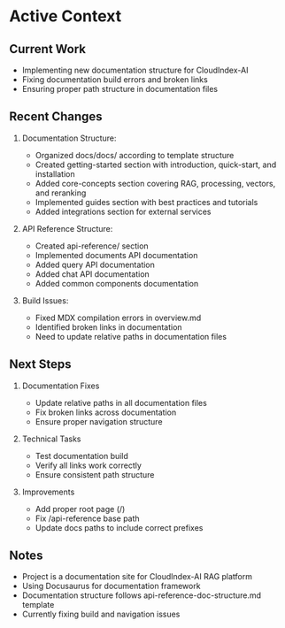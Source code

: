 # Active Context

## Current Work
- Implementing new documentation structure for CloudIndex-AI
- Fixing documentation build errors and broken links
- Ensuring proper path structure in documentation files

## Recent Changes
1. Documentation Structure:
   - Organized docs/docs/ according to template structure
   - Created getting-started section with introduction, quick-start, and installation
   - Added core-concepts section covering RAG, processing, vectors, and reranking
   - Implemented guides section with best practices and tutorials
   - Added integrations section for external services

2. API Reference Structure:
   - Created api-reference/ section
   - Implemented documents API documentation
   - Added query API documentation
   - Added chat API documentation
   - Added common components documentation

3. Build Issues:
   - Fixed MDX compilation errors in overview.md
   - Identified broken links in documentation
   - Need to update relative paths in documentation files

## Next Steps
1. Documentation Fixes
   - Update relative paths in all documentation files
   - Fix broken links across documentation
   - Ensure proper navigation structure

2. Technical Tasks
   - Test documentation build
   - Verify all links work correctly
   - Ensure consistent path structure

3. Improvements
   - Add proper root page (/)
   - Fix /api-reference base path
   - Update docs paths to include correct prefixes

## Notes
- Project is a documentation site for CloudIndex-AI RAG platform
- Using Docusaurus for documentation framework
- Documentation structure follows api-reference-doc-structure.md template
- Currently fixing build and navigation issues
